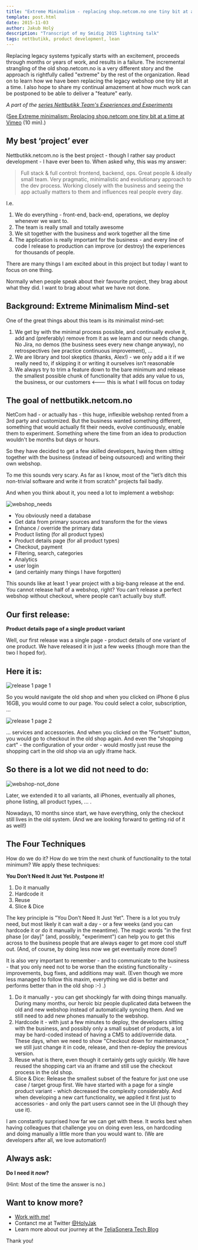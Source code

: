 ```yaml
---
title: "Extreme Minimalism - replacing shop.netcom.no one tiny bit at a time (Smidig 2015 transcript)"
template: post.html
date: 2015-11-03
author: Jakub Holý
description: "Transcript of my Smidig 2015 lightning talk"
tags: nettbutikk, product development, lean
---
```


Replacing legacy systems typically starts with an excitement, proceeds through
months or years of work, and results in a failure. The incremental strangling
of the old shop.netcom.no is a very different story and the approach is
rightfully called "extreme" by the rest of the organization. Read on to learn how
we have been replacing the legacy webshop one tiny bit at a time. I also hope
to share my continual amazement at how much work can be postponed to be able to
deliver a "feature" early.

*A part of the [series Nettbutikk Team's Experiences and Experiments](/tags/nettbutikk)*

([See Extreme minimalism: Replacing shop.netcom one tiny bit at a time at Vimeo](https://vimeo.com/145011983) (10 min).)

## My best ‘project’ ever

Nettbutikk.netcom.no is the best project - though I rather say product development -
I have ever been to. When asked why, this was my answer:

> Full stack & full control: frontend, backend, ops. Great people & ideally
> small team. Very pragmatic, minimalistic and evolutionary approach to the dev
> process. Working closely with the business and seeing the app actually matters
> to them and influences real people every day.

I.e.

1. We do everything - front-end, back-end, operations, we deploy whenever we want to.
2. The team is really small and totally awesome
4. We sit together with the business and work together all the time
5. The application is really important for the business - and every line of code
I release to production can improve (or destroy) the experiences for thousands
of people.

There are many things I am excited about in this project but today I want to focus on one thing.

Normally when people speak about their favourite project, they brag about what
they did. I want to brag about what we have not done.

## Background: Extreme Minimalism Mind-set

One of the great things about this team is its minimalist mind-set:

1. We get by with the minimal process possible, and continually evolve it,
 add and (preferably) remove from it as we learn and our needs change. No Jira,
 no demos (the business sees every new change anyway), no retrospectives (we
 practice continuous improvement), ...
2. We are library and tool skeptics (thanks, Alex!) - we only add a it if we
really need to, if skipping it or writing it ourselves isn’t reasonable
3. We always try to trim a feature down to the bare minimum and release the
smallest possible chunk of functionality that adds any value to us,
the business, or our customers <--- this is what I will focus on today

## The goal of nettbutikk.netcom.no

NetCom had - or actually has - this huge, inflexible webshop rented from a 3rd
party and customized. But the business wanted something different, something
that would actually fit their needs, evolve continuously, enable them to experiment.
Something where the time from an idea to production wouldn't be months but days
or hours.

So they have decided to get a few skilled developers, having them sitting together
with the business (instead of being outsourced) and writing their own webshop.

To me this sounds very scary. As far as I know, most of the "let’s ditch this
non-trivial software and write it from scratch" projects fail badly.

And when you think about it, you need a lot to implement a webshop:

![webshop_needs](../../images/extreme_minimalism-webshop_needs.png)


* You obviously need a database
* Get data from primary sources and transform the for the views
* Enhance / override the primary data
* Product listing (for all product types)
* Product details page (for all product types)
* Checkout, payment
* Filtering, search, categories
* Analytics
* user login
* (and certainly many things I have forgotten)

This sounds like at least 1 year project with a big-bang release at the end.
You cannot release half of a webshop, right? You can’t release a perfect webshop
without checkout, where people can’t actually buy stuff.

## Our first release:

**Product details page of a single product variant**

Well, our first release was a single page - product details of one variant of
one product. We have released it in just a few weeks (though more than the two
I hoped for).

## Here it is:

![release 1 page 1](../../images/extreme_minimalism-nettbutik_r1-page1.png)

So you would navigate the old shop and when you clicked on iPhone 6 plus 16GB,
you would come to our page. You could select a color, subscription, ...

![release 1 page 2](../../images/extreme_minimalism-nettbutik_r1-page2.png)

... services and accessories. And when you clicked on the "Fortsett" button, you
would go to checkout in the old shop again. And even the "shopping cart" - the
configuration of your order - would mostly just reuse the shopping cart in the
old shop via an ugly iframe hack.

## So there is a lot we did not need to do:

![webshop-not_done](../../images/extreme_minimalism-webshop-not_done.png)

Later, we extended it to all variants, all iPhones, eventually all phones,
phone listing, all product types, ... .

Nowadays, 10 months since start, we have everything, only the checkout still
lives in the old system. (And we are looking forward to getting rid of it as well!)

## The Four Techniques

How do we do it? How do we trim the next chunk of functionality to the total minimum? We
apply these techniques:

**You Don’t Need It Just Yet. Postpone it!**

1. Do it manually
2. Hardcode it
3. Reuse
4. Slice & Dice

The key principle is "You Don’t Need It Just Yet". There is a lot you truly need,
but most likely it can wait a day - or a few weeks
(and you can hardcode it or do it manually in the meantime).
The magic words "in the first phase [or day]" (and, possibly, "experiment") can
help you to get this across to the business people that are always eager to get
more cool stuff out. (And, of course, by doing less now we get eventually more done!)

It is also very important to remember - and to communicate to the business - that
you only need not to be worse than the existing functionality - improvements,
bug fixes, and additions may wait. (Even though we more less managed to follow
this maxim, everything we did is better and performs better than in the old shop :-) .)

1. Do it manually - you can get shockingly far with doing things manually.
During many months, our heroic biz people duplicated data between the old and
new webshop instead of automatically syncing them. And we still need to add
new phones manually to the webshop.
2. Hardcode it - with just a few minutes to deploy, the developers sitting with
the business, and possibly only a small subset of
products, a lot may be hard-coded instead of having a CMS to add/override data.
These days, when we need to show "Checkout down for maintenance," we still just
change it in code, release, and then re-deploy the previous version.
3. Reuse what is there, even though it certainly gets ugly quickly. We have
reused the shopping cart via an iframe and still use the checkout process in the
old shop.
4. Slice & Dice: Release the smallest subset of the feature for just one use
case / target group first. We have started with a page for a single product
variant - which decreased the complexity considerably. And when developing a new
cart functionality, we applied it first just to accessories - and only the part
users cannot see in the UI (though they use it).

I am constantly surprised how far we can get with these.
It works best when having colleagues that challenge you on doing even less, on
hardcoding and doing manually a little more than you would want to. (We are
developers after all, we love automation!)

## Always ask:

**Do I need it *now*?**

(Hint: Most of the time the answer is no.)

## Want to know more?

* [Work with me!](https://netcom.no/disrupt-us)
* Contanct me at Twitter [@HolyJak](https://twitter.com/HolyJak)
* Learn more about our journey at the [TeliaSonera Tech Blog](teliasonera.github.io/tech-blog/)

Thank you!
